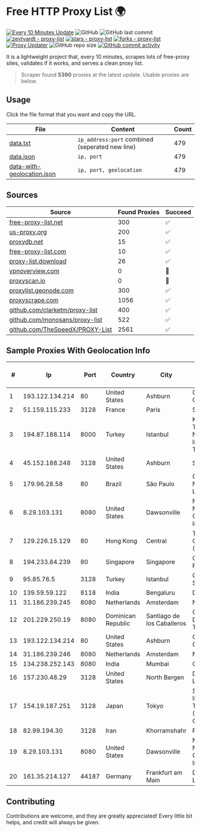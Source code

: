 
# Free HTTP Proxy List 🌍

[![Every 10 Minutes Update](https://github.com/mertguvencli/http-proxy-list/actions/workflows/main.yml/badge.svg?branch=main)](https://github.com/mertguvencli/http-proxy-list/actions/workflows/main.yml)
![GitHub](https://img.shields.io/github/license/mertguvencli/http-proxy-list)
![GitHub last commit](https://img.shields.io/github/last-commit/mertguvencli/http-proxy-list)
[![zevtyardt - proxy-list](https://img.shields.io/static/v1?label=zevtyardt&message=proxy-list&color=blue&logo=github)](https://github.com/zevtyardt/proxy-list "Go to GitHub repo")
[![stars - proxy-list](https://img.shields.io/github/stars/zevtyardt/proxy-list?style=social)](https://github.com/zevtyardt/proxy-list)
[![forks - proxy-list](https://img.shields.io/github/forks/zevtyardt/proxy-list?style=social)](https://github.com/zevtyardt/proxy-list)
[![Proxy Updater](https://github.com/zevtyardt/proxy-list/workflows/Proxy%20Updater/badge.svg)](https://github.com/zevtyardt/proxy-list/actions?query=workflow:"Proxy+Updater")
![GitHub repo size](https://img.shields.io/github/repo-size/zevtyardt/proxy-list)
[![GitHub commit activity](https://img.shields.io/github/commit-activity/m/zevtyardt/proxy-list?logo=commits)](https://github.com/zevtyardt/proxy-list/commits/main)

It is a lightweight project that, every 10 minutes, scrapes lots of free-proxy sites, validates if it works, and serves a clean proxy list.

> Scraper found **5390** proxies at the latest update. Usable proxies are below.

## Usage

Click the file format that you want and copy the URL.

|File|Content|Count|
|----|-------|-----|
|[data.txt](https://raw.githubusercontent.com/mertguvencli/http-proxy-list/main/proxy-list/data.txt)|`ip_address:port` combined (seperated new line)|479|
|[data.json](https://raw.githubusercontent.com/mertguvencli/http-proxy-list/main/proxy-list/data.json)|`ip, port`|479|
|[data-with-geolocation.json](https://raw.githubusercontent.com/mertguvencli/http-proxy-list/main/proxy-list/data-with-geolocation.json)|`ip, port, geolocation`|479|

## Sources

|Source|Found Proxies|Succeed|
|------|-------------|-------|
|[free-proxy-list.net](https://free-proxy-list.net)|300|✅|
|[us-proxy.org](https://www.us-proxy.org)|200|✅|
|[proxydb.net](http://proxydb.net)|15|✅|
|[free-proxy-list.com](https://free-proxy-list.com/?page=&port=&type%5B%5D=http&type%5B%5D=https&up_time=0&search=Search)|10|✅|
|[proxy-list.download](https://www.proxy-list.download/HTTP)|26|✅|
|[vpnoverview.com](https://vpnoverview.com/privacy/anonymous-browsing/free-proxy-servers)|0|🚫|
|[proxyscan.io](https://www.proxyscan.io)|0|🚫|
|[proxylist.geonode.com](https://proxylist.geonode.com/api/proxy-list?limit=300&page=1&sort_by=lastChecked&sort_type=desc&protocols=http,https)|300|✅|
|[proxyscrape.com](https://api.proxyscrape.com/v2/?request=displayproxies&protocol=http&timeout=10000&country=all&ssl=all&anonymity=all)|1056|✅|
|[github.com/clarketm/proxy-list](https://raw.githubusercontent.com/clarketm/proxy-list/master/proxy-list-raw.txt)|400|✅|
|[github.com/monosans/proxy-list](https://raw.githubusercontent.com/monosans/proxy-list/main/proxies/http.txt)|522|✅|
|[github.com/TheSpeedX/PROXY-List](https://raw.githubusercontent.com/TheSpeedX/PROXY-List/master/http.txt)|2561|✅|


## Sample Proxies With Geolocation Info

|#|Ip|Port|Country|City|Internet Service Provider|
|-|--|----|-------|----|-------------------------|
|1|193.122.134.214|80|United States|Ashburn|Oracle Corporation|
|2|51.159.115.233|3128|France|Paris|SCALEWAY|
|3|194.87.188.114|8000|Turkey|Istanbul|Kadir Huseyin Tezcan Nosspeed Internet Teknolojileri|
|4|45.152.188.248|3128|United States|Ashburn|Sprint|
|5|179.96.28.58|80|Brazil|São Paulo|G8 NETWORKS LTDA|
|6|8.29.103.131|8080|United States|Dawsonville|North Georgia Network Cooperative, Inc|
|7|129.226.15.129|80|Hong Kong|Central|Tencent Cloud Computing (Beijing) Co|
|8|194.233.84.239|80|Singapore|Singapore|Contabo Asia Private Limited|
|9|95.85.76.5|3128|Turkey|Istanbul|G-Core Labs S.A|
|10|139.59.59.122|8118|India|Bengaluru|DIGITALOCEAN|
|11|31.186.239.245|8080|Netherlands|Amsterdam|NetSkope Inc|
|12|201.229.250.19|8080|Dominican Republic|Santiago de los Caballeros|Compañía Dominicana de Teléfonos S. A.|
|13|193.122.134.214|80|United States|Ashburn|Oracle Corporation|
|14|31.186.239.246|8080|Netherlands|Amsterdam|NetSkope Inc|
|15|134.238.252.143|8080|India|Mumbai|Google LLC|
|16|157.230.48.29|3128|United States|North Bergen|DigitalOcean, LLC|
|17|154.19.187.251|3128|Japan|Tokyo|SICLOUD INFORMATION TECHNOLOGY (HONGKONG) CO., LIMITED|
|18|82.99.194.30|3128|Iran|Khorramshahr|ParsOnline Co.|
|19|8.29.103.131|8080|United States|Dawsonville|North Georgia Network Cooperative, Inc|
|20|161.35.214.127|44187|Germany|Frankfurt am Main|DigitalOcean, LLC|



## Contributing

Contributions are welcome, and they are greatly appreciated! Every
little bit helps, and credit will always be given.

